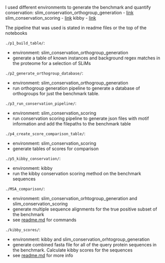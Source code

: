 I used different environments to generate the benchmark and quantify conservation:
slim_conservation_orthogroup_generation - [link](https://github.com/jacksonh1/slim_conservation_orthogroup_generation)
slim_conservation_scoring - [link](https://github.com/jacksonh1/slim_conservation_scoring)
kibby - [link](https://github.com/esbgkannan/kibby)

The pipeline that was used is stated in readme files or the top of the notebooks

`./p1_build_table/`:<br>
- environment: slim_conservation_orthogroup_generation
- generate a table of known instances and background regex matches in the proteome for a selection of SLiMs

`./p2_generate_orthogroup_database/`:<br>
- environment: slim_conservation_orthogroup_generation
- run orthogroup generation pipeline to generate a database of orthogroups for just the benchmark table.

`./p3_run_conservation_pipeline/`:<br>
- environment: slim_conservation_scoring
- run conservation scoring pipeline to generate json files with motif information and add the filepaths to the benchmark table

`./p4_create_score_comparison_table/`:<br>
- environment: slim_conservation_scoring
- generate tables of scores for comparison

`./p5_kibby_conservation/`:<br>
- environment: kibby
- run the kibby conservation scoring method on the benchmark sequences

`./MSA_comparison/`:<br>
- environment: slim_conservation_orhtogroup_generation and slim_conservation_scoring
- generate multiple sequence alignments for the true positive subset of the benchmark
- see [readme.md](./MSA_comparison/readme.md) for commands

`./kibby_scores/`:<br>
- environment: kibby and slim_conservation_orhtogroup_generation
- generate combined fasta file for all of the query protein sequences in the benchmark. Calculate kibby scores for the sequences
- see [readme.md](./kibby_scores/readme.md) for more info



